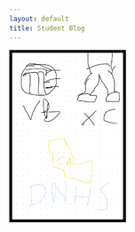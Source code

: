 ```yaml
---
layout: default
title: Student Blog
---
```

<img src="images/image.png"
width="200"
height="300"
style="border:5px solid black"/>
